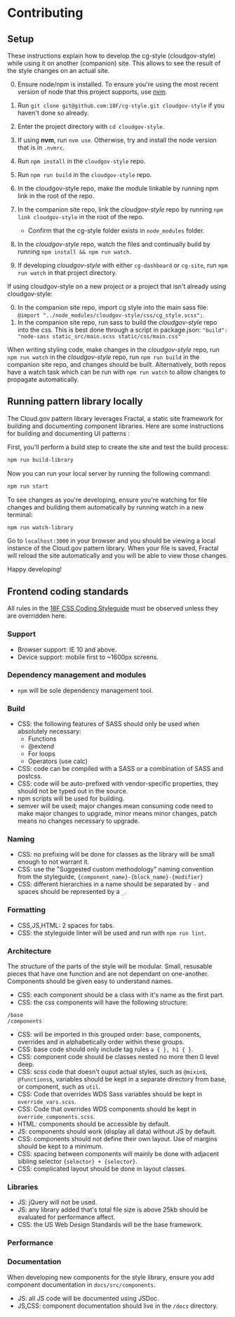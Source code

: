 
# Contributing

<a name="development" id="development"></a>
## Setup

These instructions explain how to develop the cg-style (cloudgov-style) while using it on another (companion) site. This allows to see the result of the style changes on an actual site.

0. Ensure node/npm is installed. To ensure you're using the most recent version of node that this project supports, use [nvm](https://github.com/creationix/nvm).
0. Run `git clone git@github.com:18F/cg-style.git cloudgov-style` if you haven't done so already.
0. Enter the project directory with `cd cloudgov-style`.
0. If using **nvm**, run `nvm use`. Otherwise, try and install the node version that is in `.nvmrc`.
0. Run `npm install` in the `cloudgov-style` repo.
0. Run `npm run build` in the `cloudgov-style` repo.
0. In the cloudgov-style repo, make the module linkable by running npm link in the root of the repo.
0. In the companion site repo, link the *cloudgov-style* repo by running `npm link cloudgov-style` in the root of the repo.

   - Confirm that the cg-style folder exists in `node_modules` folder.

0. In the *cloudgov-style* repo, watch the files and continually build by running `npm install && npm run watch`.
0. If developing *cloudgov-style* with either `cg-dashboard` or `cg-site`, run `npm run watch` in that project directory.

If using cloudgov-style on a new project or a project that isn't already using cloudgov-style:

0. In the companion site repo, import cg style into the main sass file: `@import "../node_modules/cloudgov-style/css/cg_style.scss";`.
0. In the companion site repo, run sass to build the *cloudgov-style* repo into the css. This is best done through a script in package.json: `"build": "node-sass static_src/main.scss static/css/main.css"`

When writing styling code, make changes in the *cloudgov-style* repo, run `npm run watch` in the *cloudgov-style* repo, run `npm run build` in the companion site repo, and changes should be built. Alternatively, both repos have a watch task which can be run with `npm run watch` to allow changes to propagate automatically.

## Running pattern library locally

The Cloud.gov pattern library leverages Fractal, a static site framework for building and documenting component libraries. Here are some instructions for building and documenting UI patterns :

First, you'll perform a build step to create the site and test the build process:

```sh
npm run build-library
```

Now you can run your local server by running the following command:

```sh
npm run start
```

To see changes as you're developing, ensure you're watching for file changes and building them automatically by running watch in a new terminal:

```sh
npm run watch-library
```

Go to `localhost:3000` in your browser and you should be viewing a local instance of the Cloud.gov pattern library. When your file is saved, Fractal will reload the site automatically and you will be able to view those changes.

Happy developing!

## Frontend coding standards

All rules in the [18F CSS Coding
Styleguide](https://pages.18f.gov/frontend/css-coding-styleguide/) must be
observed unless they are overridden here.

### Support

- Browser support: IE 10 and above.
- Device support: mobile first to ~1600px screens.

### Dependency management and modules

- `npm` will be sole dependency management tool.

### Build

- CSS: the following features of SASS should only be used when absolutely necessary:
  - Functions
  - @extend
  - For loops
  - Operators (use calc)
- CSS: code can be compiled with a SASS or a combination of SASS and postcss.
- CSS: code will be auto-prefixed with vendor-specific properties, they should
  not be typed out in the source.
- npm scripts will be used for building.
- semver will be used; major changes mean consuming code need to make major
  changes to upgrade, minor means minor changes, patch means no changes
  necessary to upgrade.

### Naming

- CSS: no prefixing will be done for classes as the library will be small enough to
  not warrant it.
- CSS: use the "Suggested custom methodology" naming convention from the styleguide,
  `{component_name}-{block_name}-{modifier}`
- CSS: different hierarchies in a name should be separated by `-` and spaces should
  be represented by a `_`.

### Formatting

- CSS,JS,HTML: 2 spaces for tabs.
- CSS: the styleguide linter will be used and run with `npm run lint`.

### Architecture

The structure of the parts of the style will be modular. Small, resusable pieces
that have one function and are not dependant on one-another. Components should
be given easy to understand names.

- CSS: each component should be a class with it's name as the first part.
- CSS: the css components will have the following structure:
```
/base
/components
```
- CSS: will be imported in this grouped order: base, components, overrides and in alphabetically order within these groups.
- CSS: base code should only include tag rules `a { }, h1 { }`.
- CSS: component code should be classes nested no more then 0 level deep.
- CSS: scss code that doesn't ouput actual styles, such as `@mixin`s, `@functions`s, variables should be kept in a separate directory from base, or component, such as `util`.
- CSS: Code that overrides WDS Sass variables should be kept in `override_vars.scss`.
- CSS: Code that overrides WDS components should be kept in `override_components.scss`.
- HTML: components should be accessible by default.
- JS: components should work (display all data) without JS by default.
- CSS: components should not define their own layout. Use of margins should be kept to a minimum.
- CSS: spacing between components will mainly be done with adjacent sibling selector `{selector} + {selector}`.
- CSS: complicated layout should be done in layout classes.

### Libraries

- JS: jQuery will not be used.
- JS: any library added that's total file size is above 25kb should be evaluated for performance affect.
- CSS: the US Web Design Standards will be the base framework.

### Performance

### Documentation

When developing new components for the style library, ensure you add component documentation in `docs/src/components`.

- JS: all JS code will be documented using JSDoc.
- JS,CSS: component documentation should live in the `/docs` directory.
